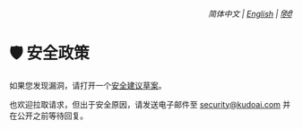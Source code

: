 <div align="right">
    <h6>
        <picture>
            <source type="image/svg+xml" media="(prefers-color-scheme: dark)" srcset="https://raw.githubusercontent.com/KudoAI/chatgpt.js/main/media/images/icons/earth-americas-white-icon32.svg">
            <img height=14 src="https://raw.githubusercontent.com/KudoAI/chatgpt.js/main/media/images/icons/earth-americas-icon32.svg">
        </picture>
        &nbsp;简体中文 |
        <a href="../SECURITY.md">English</a> |
        <a href="../hi/SECURITY.md">हिंदी</a>
    </h6>
</div>

# 🛡️ 安全政策

如果您发现漏洞，请打开一个[安全建议草案](https://github.bravegpt.com/security/advisories/new)。

也欢迎拉取请求，但出于安全原因，请发送电子邮件至 <security@kudoai.com> 并在公开之前等待回复。
